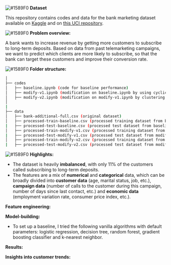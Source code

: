 ![#1589F0](https://placehold.it/15/1589F0/000000?text=+) **Dataset**

This repository contains codes and data for the bank marketing dataset available on [Kaggle](https://www.kaggle.com/volodymyrgavrysh/bank-marketing-campaigns-dataset) and on [this UCI repository](https://archive.ics.uci.edu/ml/datasets/bank+marketing).

![#1589F0](https://placehold.it/15/1589F0/000000?text=+) **Problem overview:**

A bank wants to increase revenue by getting more customers to subscribe to long-term deposits. Based on data from past telemarketing campaigns, we want to predict which clients are more likely to subscribe, so that the bank can target these customers and improve their conversion rate.

![#1589F0](https://placehold.it/15/1589F0/000000?text=+) **Folder structure:**

```bash
│   
├── codes
│   ├── baseline.ipynb (code for baseline performance)
│   ├── modify-v1.ipynb (modification on baseline.ipynb by using cyclic feature engineering)
│   ├── modify-v2.ipynb (modification on modify-v1.ipynb by clustering customers into different groups to create a more concise set of features. If you just look at one code, look at this one.)
│    
|
├── data
│   ├── bank-additional-full.csv (original dataset)
│   ├── processed-train-baseline.csv (processed training dataset from baseline.ipynb)
|   ├── processed-test-baseline.csv (processed test dataset from baseline.ipynb)
│   ├── processed-train-modify-v1.csv (processed training dataset from modify-v1.ipynb)
|   ├── processed-test-modify-v1.csv (processed test dataset from modify-v1.ipynb)
│   ├── processed-train-modify-v2.csv (processed training dataset from modify-v2.ipynb)
|   ├── processed-test-modify-v2.csv (processed test dataset from modify-v2.ipynb)

```

![#1589F0](https://placehold.it/15/1589F0/000000?text=+) **Highlights:**

- The dataset is heavily **imbalanced**, with only 11% of the customers called subscribing to long-term deposits. 
- The features are a mix of **numerical** and **categorical** data, which can be broadly divided into **customer data** (age, marital status, job, etc.), **campaign data** (number of calls to the customer during this campaign, number of days since last contact, etc.) and **economic data** (employment variation rate, consumer price index, etc.).

**Feature engineering:**

**Model-building:**
 
 - To set up a baseline, I tried the following vanilla algorithms with default parameters: logistic regression, decision tree, random forest, gradient boosting classifier and k-nearest neighbor. 

**Results:**

**Insights into customer trends:**
